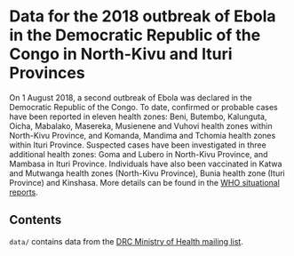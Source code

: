 # Data for the 2018 outbreak of Ebola in the Democratic Republic of the Congo in North-Kivu and Ituri Provinces

On 1 August 2018, a second outbreak of Ebola was declared in the Democratic Republic of the Congo. To date, confirmed or probable cases have been reported in eleven health zones: Beni, Butembo, Kalunguta, Oicha, Mabalako, Masereka, Musienene and Vuhovi health zones within North-Kivu Province, and Komanda, Mandima and Tchomia health zones within Ituri Province. Suspected cases have been investigated in three additional health zones: Goma and Lubero in North-Kivu Province, and Mambasa in Ituri Province. Individuals have also been vaccinated in Katwa and Mutwanga health zones (North-Kivu Province), Bunia health zone (Ituri Province) and Kinshasa. More details can be found in the [WHO situational reports](http://www.who.int/ebola/situation-reports/drc-2018/en/).

## Contents
`data/` contains data from the [DRC Ministry of Health mailing list](https://us13.campaign-archive.com/home/?u=89e5755d2cca4840b1af93176&id=aedd23c530).
